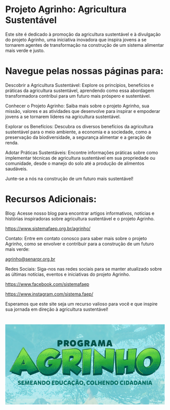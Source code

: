 # Projeto Agrinho: Agricultura Sustentável 

Este site é dedicado à promoção da agricultura sustentável e à divulgação do projeto Agrinho, uma iniciativa inovadora que inspira jovens a se tornarem agentes de transformação na construção de um sistema alimentar mais verde e justo.

# Navegue pelas nossas páginas para:

Descobrir a Agricultura Sustentável: Explore os princípios, benefícios e práticas da agricultura sustentável, aprendendo como essa abordagem transformadora contribui para um futuro mais próspero e sustentável.

Conhecer o Projeto Agrinho: Saiba mais sobre o projeto Agrinho, sua missão, valores e as atividades que desenvolve para inspirar e empoderar jovens a se tornarem líderes na agricultura sustentável.

Explorar os Benefícios: Descubra os diversos benefícios da agricultura sustentável para o meio ambiente, a economia e a sociedade, como a preservação da biodiversidade, a segurança alimentar e a geração de renda.

Adotar Práticas Sustentáveis: Encontre informações práticas sobre como implementar técnicas de agricultura sustentável em sua propriedade ou comunidade, desde o manejo do solo até a produção de alimentos saudáveis.

Junte-se a nós na construção de um futuro mais sustentável!

# Recursos Adicionais:

Blog: Acesse nosso blog para encontrar artigos informativos, notícias e histórias inspiradoras sobre agricultura sustentável e o projeto Agrinho.

<https://www.sistemafaep.org.br/agrinho/>

Contato: Entre em contato conosco para saber mais sobre o projeto Agrinho, como se envolver e contribuir para a construção de um futuro mais verde:

<agrinho@senarpr.org.br>

Redes Sociais: Siga-nos nas redes sociais para se manter atualizado sobre as últimas notícias, eventos e iniciativas do projeto Agrinho.

<https://www.facebook.com/sistemafaep>

<https://www.instagram.com/sistema.faep/>

Esperamos que este site seja um recurso valioso para você e que inspire sua jornada em direção à agricultura sustentável!

# <img src="assets/images/1_20240720_104849_0000.png" alt="Agrinho">
